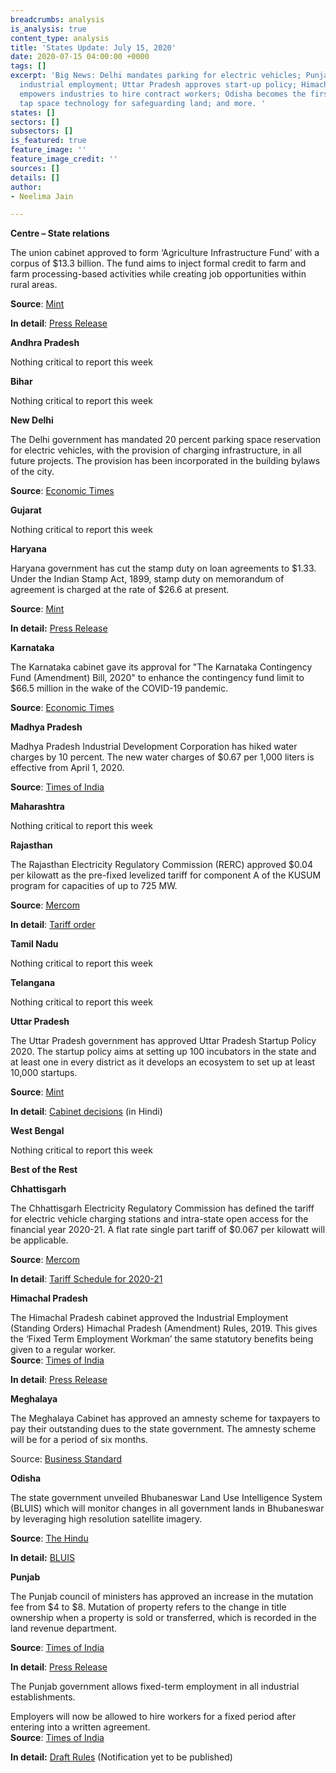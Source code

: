 ```yaml
---
breadcrumbs: analysis
is_analysis: true
content_type: analysis
title: 'States Update: July 15, 2020'
date: 2020-07-15 04:00:00 +0000
tags: []
excerpt: 'Big News: Delhi mandates parking for electric vehicles; Punjab allows fixed-term
  industrial employment; Uttar Pradesh approves start-up policy; Himachal Pradesh
  empowers industries to hire contract workers; Odisha becomes the first state to
  tap space technology for safeguarding land; and more. '
states: []
sectors: []
subsectors: []
is_featured: true
feature_image: ''
feature_image_credit: ''
sources: []
details: []
author:
- Neelima Jain

---
```

**Centre – State relations**

The union cabinet approved to form ‘Agriculture Infrastructure Fund’ with a corpus of $13.3 billion. The fund aims to inject formal credit to farm and farm processing-based activities while creating job opportunities within rural areas.

**Source**: [Mint](https://www.livemint.com/news/india/govt-approves-rs-1-trillion-for-agriculture-infrastructure-fund-11594210713676.html)

**In detail**: [Press Release](https://pib.gov.in/PressReleasePage.aspx?PRID=1637221)

**Andhra Pradesh**

Nothing critical to report this week

**Bihar**

Nothing critical to report this week

**New Delhi**

The Delhi government has mandated 20 percent parking space reservation for electric vehicles, with the provision of charging infrastructure, in all future projects. The provision has been incorporated in the building bylaws of the city.

**Source**: [Economic Times](https://energy.economictimes.indiatimes.com/news/power/housing-societies-malls-must-reserve-20-per-cent-parking-for-e-vehicles-in-delhi/76854703)

**Gujarat**

Nothing critical to report this week

**Haryana**

Haryana government has cut the stamp duty on loan agreements to $1.33. Under the Indian Stamp Act, 1899, stamp duty on memorandum of agreement is charged at the rate of $26.6 at present.

**Source**: [Mint](https://www.livemint.com/news/india/haryana-govt-cuts-stamp-duty-on-loan-agreements-to-rs-100-11594082859273.html)

**In detail:** [Press Release](https://haryanacmoffice.gov.in/06-july-2020)

**Karnataka**

The Karnataka cabinet gave its approval for "The Karnataka Contingency Fund (Amendment) Bill, 2020" to enhance the contingency fund limit to $66.5 million in the wake of the COVID-19 pandemic.

**Source**: [Economic Times](https://economictimes.indiatimes.com/news/politics-and-nation/karnataka-approves-enhancing-contingency-fund-limit-to-rs-500-crore-due-to-covid-19/articleshow/76875128.cms)

**Madhya Pradesh**

Madhya Pradesh Industrial Development Corporation has hiked water charges by 10 percent. The new water charges of $0.67 per 1,000 liters is effective from April 1, 2020.

**Source**: [Times of India](https://timesofindia.indiatimes.com/city/indore/10-hike-in-water-rates-adds-to-madhya-pradesh-industries-woes/articleshow/76861628.cms)

**Maharashtra**

Nothing critical to report this week

**Rajasthan**

The Rajasthan Electricity Regulatory Commission (RERC) approved $0.04 per kilowatt as the pre-fixed levelized tariff for component A of the KUSUM program for capacities of up to 725 MW.

**Source**: [Mercom](https://mercomindia.com/rajasthan-levelized-tariff-solar-kusum-program/)

**In detail**: [Tariff order](https://rerc.rajasthan.gov.in/rerc-user-files/tariff-orders)

**Tamil Nadu**

Nothing critical to report this week

**Telangana**

Nothing critical to report this week

**Uttar Pradesh**

The Uttar Pradesh government has approved Uttar Pradesh Startup Policy 2020. The startup policy aims at setting up 100 incubators in the state and at least one in every district as it develops an ecosystem to set up at least 10,000 startups.

**Source**: [Mint](https://www.livemint.com/companies/start-ups/up-startup-policy-aims-100-incubators-and-10-000-startups-in-state-11594273185329.html)

**In detail**: [Cabinet decisions](http://information.up.nic.in/attachments/CabinetDecisionfile/d3e8ba3a396499da2069d39dc0c523b0.pdf) (in Hindi)

**West Bengal**

Nothing critical to report this week

**Best of the Rest**

**Chhattisgarh**

The Chhattisgarh Electricity Regulatory Commission has defined the tariff for electric vehicle charging stations and intra-state open access for the financial year 2020-21. A flat rate single part tariff of $0.067 per kilowatt will be applicable.

**Source**: [Mercom](https://mercomindia.com/chhattisgarh-cross-subsidy-open-access-solar/)

**In detail**: [Tariff Schedule for 2020-21](http://www.cserc.gov.in/upload/upload_news/04-07-2020_15938599571.pdf)

**Himachal Pradesh**

The Himachal Pradesh cabinet approved the Industrial Employment (Standing Orders) Himachal Pradesh (Amendment) Rules, 2019. This gives the ‘Fixed Term Employment Workman’ the same statutory benefits being given to a regular worker.  
**Source**: [Times of India](https://timesofindia.indiatimes.com/city/shimla/hp-gives-industries-power-to-hire-workers-on-contract/articleshow/76901561.cms)

**In detail**: [Press Release](http://himachalpr.gov.in/OnePressRelease.aspx?Language=1&ID=18129)

**Meghalaya**

The Meghalaya Cabinet has approved an amnesty scheme for taxpayers to pay their outstanding dues to the state government. The amnesty scheme will be for a period of six months.

Source: [Business Standard](https://www.business-standard.com/article/economy-policy/meghalaya-govt-okays-amnesty-scheme-for-taxpayers-to-pay-outstanding-dues-120071000247_1.html)

**Odisha**

The state government unveiled Bhubaneswar Land Use Intelligence System (BLUIS) which will monitor changes in all government lands in Bhubaneswar by leveraging high resolution satellite imagery.

**Source**: [The Hindu](https://www.thehindu.com/news/national/other-states/odisha-uses-satellite-technology-to-prevent-encroachment-of-govt-land/article32026528.ece)

**In detail:** [BLUIS](https://www.facebook.com/CMO.Odisha/videos/1198797957124986)

**Punjab**

The Punjab council of ministers has approved an increase in the mutation fee from $4 to $8. Mutation of property refers to the change in title ownership when a property is sold or transferred, which is recorded in the land revenue department.

**Source**: [Times of India](https://timesofindia.indiatimes.com/city/chandigarh/punjab-cabinet-approves-mutation-fee-hike-to-mop-up-revenue/articleshow/76863550.cms)

**In detail**: [Press Release](http://diprpunjab.gov.in/?q=content/mutation-fee-hiked-punjab-cabinet-rs-300-600-mop-additional-revenue)

The Punjab government allows fixed-term employment in all industrial establishments.

Employers will now be allowed to hire workers for a fixed period after entering into a written agreement.   
**Source**: [Times of India](https://timesofindia.indiatimes.com/city/chandigarh/punjab-to-allow-fixed-term-industrial-employment/articleshow/76884792.cms)

**In detail:** [Draft Rules](https://pblabour.gov.in/Content/documents/pdf/IndustrialEmployment_Notfication.pdf) (Notification yet to be published)